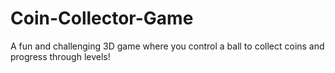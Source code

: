 # Coin-Collector-Game
A fun and challenging 3D game where you control a ball to collect coins and progress through levels!
